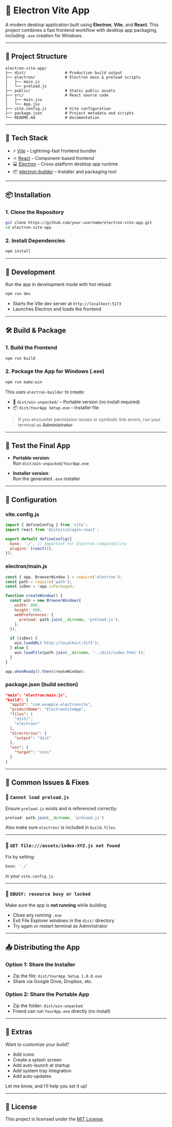 # 🚀 Electron Vite App

A modern desktop application built using **Electron**, **Vite**, and **React**. This project combines a fast frontend workflow with desktop app packaging, including `.exe` creation for Windows.

---

## 📁 Project Structure

```
electron-vite-app/
├── dist/                 # Production build output
├── electron/             # Electron main & preload scripts
│   ├── main.js
│   └── preload.js
├── public/               # Static public assets
├── src/                  # React source code
│   ├── main.jsx
│   └── App.jsx
├── vite.config.js        # Vite configuration
├── package.json          # Project metadata and scripts
└── README.md             # Documentation
```

---

## 🧱 Tech Stack

- ⚡ [Vite](https://vitejs.dev/) – Lightning-fast frontend bundler
- ⚛️ [React](https://reactjs.org/) – Component-based frontend
- 💻 [Electron](https://www.electronjs.org/) – Cross-platform desktop app runtime
- 📦 [electron-builder](https://www.electron.build/) – Installer and packaging tool

---

## 📦 Installation

### 1. Clone the Repository

```bash
git clone https://github.com/your-username/electron-vite-app.git
cd electron-vite-app
```

### 2. Install Dependencies

```bash
npm install
```

---

## 🚧 Development

Run the app in development mode with hot reload:

```bash
npm run dev
```

- Starts the Vite dev server at `http://localhost:5173`
- Launches Electron and loads the frontend

---

## 🛠 Build & Package

### 1. Build the Frontend

```bash
npm run build
```

### 2. Package the App for Windows (.exe)

```bash
npm run make:win
```

This uses `electron-builder` to create:

- 📂 `dist/win-unpacked/` – Portable version (no install required)
- 📦 `dist/YourApp Setup.exe` – Installer file

> If you encounter permission issues or symbolic link errors, run your terminal as **Administrator**.

---

## 🧪 Test the Final App

- **Portable version**:  
  Run `dist/win-unpacked/YourApp.exe`

- **Installer version**:  
  Run the generated `.exe` installer

---

## 🔧 Configuration

### vite.config.js

```js
import { defineConfig } from 'vite';
import react from '@vitejs/plugin-react';

export default defineConfig({
  base: './', // Important for Electron compatibility
  plugins: [react()],
});
```

### electron/main.js

```js
const { app, BrowserWindow } = require('electron');
const path = require('path');
const isDev = !app.isPackaged;

function createWindow() {
  const win = new BrowserWindow({
    width: 800,
    height: 600,
    webPreferences: {
      preload: path.join(__dirname, 'preload.js'),
    },
  });

  if (isDev) {
    win.loadURL('http://localhost:5173');
  } else {
    win.loadFile(path.join(__dirname, '../dist/index.html'));
  }
}

app.whenReady().then(createWindow);
```

### package.json (build section)

```json
"main": "electron/main.js",
"build": {
  "appId": "com.example.electronvite",
  "productName": "ElectronViteApp",
  "files": [
    "dist/",
    "electron/"
  ],
  "directories": {
    "output": "dist"
  },
  "win": {
    "target": "nsis"
  }
}
```

---

## 🧰 Common Issues & Fixes

### 🔸 `Cannot load preload.js`

Ensure `preload.js` exists and is referenced correctly:

```js
preload: path.join(__dirname, 'preload.js')
```

Also make sure `electron/` is included in `build.files`.

---

### 🔸 `GET file:///assets/index-XYZ.js not found`

Fix by setting:

```js
base: './'
```

in your `vite.config.js`.

---

### 🔸 `EBUSY: resource busy or locked`

Make sure the app is **not running** while building.
- Close any running `.exe`
- Exit File Explorer windows in the `dist/` directory
- Try again or restart terminal as Administrator

---

## 📤 Distributing the App

### Option 1: Share the Installer

- Zip the file: `dist/YourApp Setup 1.0.0.exe`
- Share via Google Drive, Dropbox, etc.

### Option 2: Share the Portable App

- Zip the folder: `dist/win-unpacked`
- Friend can run `YourApp.exe` directly (no install)

---

## 📌 Extras

Want to customize your build?

- Add icons
- Create a splash screen
- Add auto-launch at startup
- Add system tray integration
- Add auto-updates

Let me know, and I’ll help you set it up!

---

## 📝 License

This project is licensed under the [MIT License](LICENSE).
